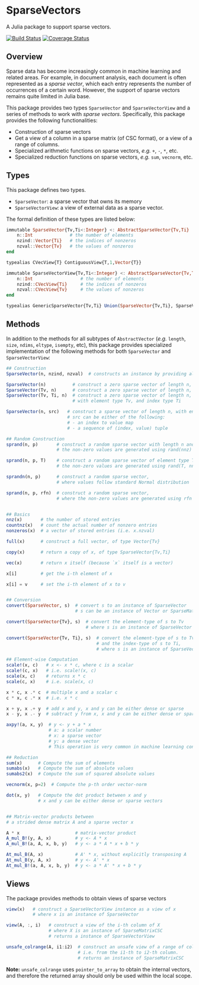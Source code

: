 # SparseVectors

A Julia package to support sparse vectors.

[![Build Status](https://travis-ci.org/lindahua/SparseVectors.jl.svg?branch=master)](https://travis-ci.org/lindahua/SparseVectors.jl)
[![Coverage Status](https://img.shields.io/coveralls/lindahua/SparseVectors.jl.svg)](https://coveralls.io/r/lindahua/SparseVectors.jl)

## Overview

Sparse data has become increasingly common in machine learning and related areas. For example, in document analysis, each document is often represented as a *sparse vector*, which each entry represents the number of occurrences of a certain word. However, the support of sparse vectors remains quite limited in Julia base.

This package provides two types ``SparseVector`` and ``SparseVectorView`` and a series of methods to work with *sparse vectors*. Specifically, this package provides the following functionalities:

- Construction of sparse vectors
- Get a view of a column in a sparse matrix (of CSC format), or a view of a range of columns.
- Specialized arithmetic functions on sparse vectors, *e.g.* ``+``, ``-``, ``*``, etc.
- Specialized reduction functions on sparse vectors, *e.g.* ``sum``, ``vecnorm``, etc.


## Types

This package defines two types.

- ``SparseVector``: a sparse vector that owns its memory
- ``SparseVectorView``: a view of external data as a sparse vector.

The formal definition of these types are listed below:

```julia
immutable SparseVector{Tv,Ti<:Integer} <: AbstractSparseVector{Tv,Ti}
    n::Int              # the number of elements
    nzind::Vector{Ti}   # the indices of nonzeros
    nzval::Vector{Tv}   # the values of nonzeros
end

typealias CVecView{T} ContiguousView{T,1,Vector{T}}

immutable SparseVectorView{Tv,Ti<:Integer} <: AbstractSparseVector{Tv,Ti}
    n::Int                  # the number of elements
    nzind::CVecView{Ti}     # the indices of nonzeros
    nzval::CVecView{Tv}     # the values of nonzeros
end

typealias GenericSparseVector{Tv,Ti} Union(SparseVector{Tv,Ti}, SparseVectorView{Tv,Ti})
```

## Methods

In addition to the methods for all subtypes of ``AbstractVector`` (*e.g.* ``length``, ``size``, ``ndims``, ``eltype``, ``isempty``, etc), this package provides specialized implementation of the following methods for both ``SparseVector`` and ``SparseVectorView``:

```julia
## Construction
SparseVector(n, nzind, nzval)  # constructs an instance by providing all fields

SparseVector(n)          # construct a zero sparse vector of length n, Tv == Float64
SparseVector(Tv, n)      # construct a zero sparse vector of length n, with element type Tv
SparseVector(Tv, Ti, n)  # construct a zero sparse vector of length n,
                         # with element type Tv, and index type Ti

SparseVector(n, src)   # construct a sparse vector of length n, with entries from src
                       # src can be either of the following:
                       # - an index to value map
                       # - a sequence of (index, value) tuple

## Random Construction
sprand(n, p)       # construct a random sparse vector with length n and density p
                   # the non-zero values are generated using rand(nnz)

sprand(n, p, T)    # construct a random sparse vector of element type T
                   # the non-zero values are generated using rand(T, nnz)

sprandn(n, p)      # construct a random sparse vector,
                   # where values follow standard Normal distribution

sprand(n, p, rfn)  # construct a random sparse vector,
                   # where the non-zero values are generated using rfn


## Basics
nnz(x)       # the number of stored entries
countnz(x)   # count the actual number of nonzero entries
nonzeros(x)  # a vector of stored entries (i.e. x.nzval)

full(x)      # construct a full vector, of type Vector{Tv}

copy(x)      # return a copy of x, of type SparseVector{Tv,Ti}

vec(x)       # return x itself (because `x` itself is a vector)

x[i]         # get the i-th element of x

x[i] = v     # set the i-th element of x to v


## Conversion
convert(SparseVector, s)  # convert s to an instance of SparseVector
                          # s can be an instance of Vector or SparseMatrixCSC

convert(SparseVector{Tv}, s)  # convert the element-type of s to Tv
                              # where s is an instance of SparseVector

convert(SparseVector{Tv, Ti}, s)  # convert the element-type of s to Tv,
                                  # and the index-type of s to Ti,
                                  # where s is an instance of SparseVector

## Element-wise Computation
scale!(x, c)   # x <- x * c, where c is a scalar
scale!(c, x)   # i.e. scale!(x, c)
scale(x, c)    # returns x * c
scale(c, x)    # i.e. scale(x, c)

x * c, x .* c  # multiple x and a scalar c
c * x, c .* x  # i.e. x * c

x + y, x .+ y  # add x and y, x and y can be either dense or sparse
x - y, x .- y  # subtract y from x, x and y can be either dense or sparse

axpy!(a, x, y)  # y <- y + a * x
                # a: a scalar number
                # x: a sparse vector
                # y: a dense vector
                # This operation is very common in machine learning context

## Reduction
sum(x)      # Compute the sum of elements
sumabs(x)   # Compute the sum of absolute values
sumabs2(x)  # Compute the sum of squared absolute values

vecnorm(x, p=2)  # Compute the p-th order vector-norm

dot(x, y)   # Compute the dot product between x and y
            # x and y can be either dense or sparse vectors


## Matrix-vector products between
# a strided dense matrix A and a sparse vector x

A * x                     # matrix-vector product
A_mul_B!(y, A, x)         # y <- A * x
A_mul_B!(a, A, x, b, y)   # y <- a * A * x + b * y

At_mul_B(A, x)            # A' * x, without explicitly transposing A
At_mul_B(y, A, x)         # y <- A' * x
At_mul_B!(a, A, x, b, y)  # y <- a * A' * x + b * y            
```


## Views

The package provides methods to obtain views of sparse vectors

```julia
view(x)   # construct a SparseVectorView instance as a view of x
          # where x is an instance of SparseVector

view(A, :, i)   # construct a view of the i-th column of X
                # where X is an instance of SparseMatrixCSC
                # returns a instance of SparseVectorView

unsafe_colrange(A, i1:i2)  # construct an unsafe view of a range of columns
                           # i.e. from the i1-th to i2-th column.
                           # returns an instance of SparseMatrixCSC
```

**Note:** `unsafe_colrange` uses ``pointer_to_array`` to obtain the internal vectors, and therefore the returned array should only be used within the local scope.
